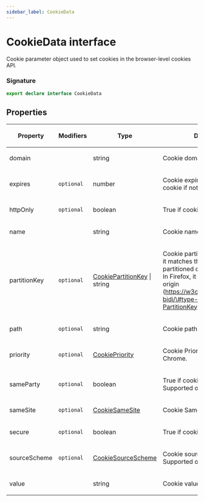 ```yaml
---
sidebar_label: CookieData
---
```


# CookieData interface

Cookie parameter object used to set cookies in the browser-level cookies API.

### Signature

```typescript
export declare interface CookieData
```

## Properties

<table><thead><tr><th>

Property

</th><th>

Modifiers

</th><th>

Type

</th><th>

Description

</th><th>

Default

</th></tr></thead>
<tbody><tr><td>

<span id="domain">domain</span>

</td><td>

</td><td>

string

</td><td>

Cookie domain.

</td><td>

</td></tr>
<tr><td>

<span id="expires">expires</span>

</td><td>

`optional`

</td><td>

number

</td><td>

Cookie expiration date, session cookie if not set

</td><td>

</td></tr>
<tr><td>

<span id="httponly">httpOnly</span>

</td><td>

`optional`

</td><td>

boolean

</td><td>

True if cookie is http-only.

</td><td>

</td></tr>
<tr><td>

<span id="name">name</span>

</td><td>

</td><td>

string

</td><td>

Cookie name.

</td><td>

</td></tr>
<tr><td>

<span id="partitionkey">partitionKey</span>

</td><td>

`optional`

</td><td>

[CookiePartitionKey](./puppeteer.cookiepartitionkey.md) \| string

</td><td>

Cookie partition key. In Chrome, it matches the top-level site the partitioned cookie is available in. In Firefox, it matches the source origin (https://w3c.github.io/webdriver-bidi/\#type-storage-PartitionKey).

</td><td>

</td></tr>
<tr><td>

<span id="path">path</span>

</td><td>

`optional`

</td><td>

string

</td><td>

Cookie path.

</td><td>

</td></tr>
<tr><td>

<span id="priority">priority</span>

</td><td>

`optional`

</td><td>

[CookiePriority](./puppeteer.cookiepriority.md)

</td><td>

Cookie Priority. Supported only in Chrome.

</td><td>

</td></tr>
<tr><td>

<span id="sameparty">sameParty</span>

</td><td>

`optional`

</td><td>

boolean

</td><td>

True if cookie is SameParty. Supported only in Chrome.

</td><td>

</td></tr>
<tr><td>

<span id="samesite">sameSite</span>

</td><td>

`optional`

</td><td>

[CookieSameSite](./puppeteer.cookiesamesite.md)

</td><td>

Cookie SameSite type.

</td><td>

</td></tr>
<tr><td>

<span id="secure">secure</span>

</td><td>

`optional`

</td><td>

boolean

</td><td>

True if cookie is secure.

</td><td>

</td></tr>
<tr><td>

<span id="sourcescheme">sourceScheme</span>

</td><td>

`optional`

</td><td>

[CookieSourceScheme](./puppeteer.cookiesourcescheme.md)

</td><td>

Cookie source scheme type. Supported only in Chrome.

</td><td>

</td></tr>
<tr><td>

<span id="value">value</span>

</td><td>

</td><td>

string

</td><td>

Cookie value.

</td><td>

</td></tr>
</tbody></table>
